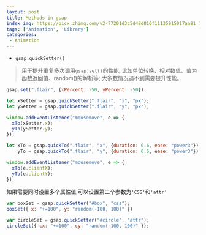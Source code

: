 ```yaml
---
layout: post
title: Methods in gsap
index_img: https://picx.zhimg.com/v2-77201d3c5d48d816f11135915017aa81_720w.jpg?source=172ae18b
tags: ['Animation', 'Library']
categories:
 - Animation
---
```


- `gsap.quickSetter()`
> 用于提升重复多次调用`gsap.set()`的性能, 比如单位转换、相对数值、值为函数返回值、random()的解析等;
> 大多数情况遇不到需要提升性能。
```js
gsap.set(".flair", {xPercent: -50, yPercent: -50});

let xSetter = gsap.quickSetter(".flair", "x", "px");
let ySetter = gsap.quickSetter(".flair", "y", "px");

window.addEventListener("mousemove", e => {
  xTo(xSetter.x);
  yTo(ySetter.y);
});

let xTo = gsap.quickTo(".flair", "x", {duration: 0.6, ease: "power3"}),
    yTo = gsap.quickTo(".flair", "y", {duration: 0.6, ease: "power3"});

window.addEventListener("mousemove", e => {
  xTo(e.clientX);
  yTo(e.clientY);
});
```
如果需要同时设置多个属性值,可以设置第二个参数为`'CSS'`和`'attr'`
```js
var boxSet = gsap.quickSetter("#box", "css");
boxSet({ x: "+=100", y: "random(-100, 100)" })

var circleSet = gsap.quickSetter("#circle", "attr");
circleSet({ cx: "+=100", cy: "random(-100, 100)" });
```